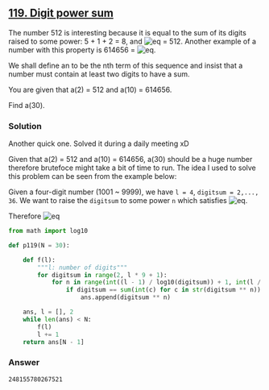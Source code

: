 ## **[119. Digit power sum](https://projecteuler.net/problem=119)**

The number 512 is interesting because it is equal to the sum of its digits raised to some power: 5 + 1 + 2 = 8, and ![eq](https://latex.codecogs.com/gif.latex?8^3) = 512.
Another example of a number with this property is 614656 = ![eq](https://latex.codecogs.com/gif.latex?28^4).

We shall define an to be the nth term of this sequence and insist that a number must contain at least two digits to have a sum.

You are given that a(2) = 512 and a(10) = 614656.

Find a(30).

### Solution

Another quick one. Solved it during a daily meeting xD

Given that a(2) = 512 and a(10) = 614656, a(30) should be a huge number therefore brutefoce might take a bit of time to run. The idea I used to solve this problem can be seen from the example below:

Given a four-digit number (1001 ~ 9999), we have `l = 4`, `digitsum = 2,..., 36`. We want to raise the `digitsum` to some power `n` 
which satisfies ![eq](https://latex.codecogs.com/gif.latex?1001\leqslant&space;{\texttt{digitsum}}^n&space;\leqslant&space;9999). 

Therefore ![eq](https://latex.codecogs.com/gif.latex?log_{\texttt{digitsum}}(1001)&space;\leqslant&space;n&space;\leqslant&space;log_{\texttt{digitsum}}(9999))

```python
from math import log10

def p119(N = 30):

    def f(l):
        """l: number of digits"""
        for digitsum in range(2, l * 9 + 1):
            for n in range(int((l - 1) / log10(digitsum)) + 1, int(l / log10(digitsum)) + 1):
                if digitsum == sum(int(c) for c in str(digitsum ** n)):
                    ans.append(digitsum ** n)

    ans, l = [], 2
    while len(ans) < N:
        f(l)
        l += 1
    return ans[N - 1]
```

### Answer 
`248155780267521`
